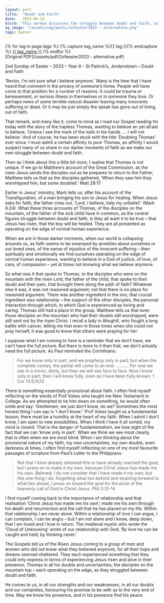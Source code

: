 ```yaml
---
layout: post
title:  "Doubt and Faith"
date:   2023-04-23
blurb: "This sermon discusses the struggle between doubt and faith, using the story of Thomas and his doubts about Jesus' resurrection as a focal point. It emphasizes the importance of relationship in faith, the humility at the heart of faith, and the provisional nature of faith. The sermon concludes with the assurance of Jesus' presence and peace, even in our doubts and uncertainties."
og_image: "/assets/img/posts/2ofeaster2023 - alternative.png"
tags: Easter
---    
```

<div class="tag-pills">
  {% for tag in page.tags %}
    {% capture tag_name %}{{ tag }}{% endcapture %}
    <a href="{{ site.baseurl }}/tag/{{ tag_name }}" class="tag-pill">{{ tag_name }}</a>
  {% endfor %}
</div>
[Original PDF](/assets/pdf/2ofeaster2023 - alternative.pdf)

2nd Sunday of Easter – 2023 – Year A – St Patrick’s, Jordanstown – Doubt and Faith

‘Rector, I’m not sure what I believe anymore.’ Many is the time that I have heard that comment in the privacy of someone’s home. People will have come to that position for a number of reasons. It could be trauma or bereavement, or serious illness in themselves or in someone they love. Or perhaps news of some terrible natural disaster leaving many innocents suffering or dead. Or it may be just simply the speak has gone out of living, out of faith.

That remark, and many like it, come to mind as I read our Gospel reading for today with the story of the hapless Thomas, wanting to believe an yet afraid to believe. ‘Unless I see the mark of the nails in his hands …. I will not believe.’ And of course, he has been stuck with the title ‘Doubting Thomas’ ever since. I must admit a certain affinity to poor Thomas, an affinity I would suspect many of us share in our darker moments of faith as we make our own struggle between doubt and faith.

Then as I think about this a little bit more, I realise that Thomas is not unique. If we go to Matthew’s account of the Great Commission, as the risen Jesus sends the disciples out as he prepares to return to the Father, Matthew tells us that as the disciples gathered, ‘When they saw him they worshipped him, but some doubted.’ Matt 28:17.

Earlier in Jesus’ ministry, Mark tells us, after his account of the Transfiguration, of a man bringing his son to Jesus for healing. When Jesus asks for faith, the father cries out, ‘Lord, I believe, help my unbelief.’ (Mark 9.24). What these three accounts of Thomas, of the disciples on the mountain, of the father of the sick child have in common, as the central figures struggle between doubt and faith, is they all want it to be true – that Jesus has risen, that the boy will be healed. They are all presented as operating on the edge of normal human experience.

When we are in those darker moments, when our world is collapsing arounds us, as faith seems to be swamped by anxieties about ourselves or our loved ones, of the sense of injustice of the innocent suffering – then spiritually and emotionally we find ourselves operating on the edge of normal human experience, wanting to believe in a God of justice, of love, of care, of compassion – yet at times not knowing what we believe anymore.

So what was it that spoke to Thomas, to the disciples who were on the mountain with the risen Lord, the father of the child, that spoke to their doubt and their pain, that brought them along the path of faith? Whatever else it was, it was not reasoned argument; not that there is no place for reasoned argument. There was another ingredient in the mix; that crucial ingredient was relationship – the support of the other disciples, the personal interaction through which, in which God is experienced as loving and caring. Thomas still had a place in the group. Matthew tells us that even those disciples on the mountain who had their doubts still worshipped, were still sent out by the risen Christ. I recall a lady in Ahoghill, who fought a long battle with cancer, telling me that even in those times when she could not pray herself, it was good to know that others were praying for her.

I suppose what I am coming to here is a reminder that we don’t have, we can’t have the full picture. But there is more to it than that, we don’t actually need the full picture. As Paul reminded the Corinthians:

> For we know only in part, and we prophesy only in part; but when the complete comes, the partial will come to an end. ………. For now we see in a mirror, dimly, but then we will see face to face. Now I know only in part; then I will know fully, even as I have been fully known. 1 Cor 13.9,10,12

There is something essentially provisional about faith. I often find myself reflecting on the words of Prof Vokes who taught me New Testament in College. As we attempted to tie him down on something, he would often smile and say: ‘Gentlemen, we just don’t know, do we? Sometimes the most honest thing I can say is ‘I don’t know.’’ Prof Vokes taught us a fundamental lesson; there must be a humility at the heart of my faith. When I admit I don’t know, I am open to new possibilities. When I think I have it all sorted, my mind is closed. That is the danger of fundamentalism, we lose sight of the fact that we can ‘know only in part’. When we think we see most clearly, that is often when we are most blind. When I am thinking about the provisional nature of my faith, my own uncertainties, my own doubts, even darkness at times, I often find myself reflecting on one of my most favourite passages of scripture from Paul’s Letter to the Philippians:

> Not that I have already obtained this or have already reached the goal; but I press on to make it my own, because Christ Jesus has made me his own. Beloved, I do not consider that I have made it my own; but this one thing I do: forgetting what lies behind and straining forward to what lies ahead, I press on toward the goal for the prize of the heavenly call of God in Christ Jesus. Phil 3:12-14

I find myself coming back to the importance of relationship and that realisation ‘Christ Jesus has made me his own’; made me his own through his death and resurrection and the call that he has placed on my life. Within that relationship I am never alone. Within a relationship of love I can argue, I can complain, I can be angry – but I am not alone and I know, deep down, that I am loved and I love in return. The medieval mystic who wrote the ‘Cloud of Unknowing’ wrote of our relationship with God; ‘By love he can be caught and held; by thinking never.’

The Gospels tell us of the Risen Jesus coming to a group of men and women who did not know what they believed anymore, for all their hops and dreams seemed shattered. They each experienced something that they could only express in terms of experiencing Jesus risen and alive in their presence; Thomas in all his doubts and uncertainties; the disciples on the mountain top – each operating on the edge, as they struggled between doubt and faith.

He comes to us, in all our strengths and our weaknesses, in all our doubts and our certainties, honouring his promise to be with us to the very end of time. May we know his presence, and in his presence find his peace.
